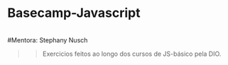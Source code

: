 # Basecamp-Javascript



<br>
#Mentora: Stephany Nusch<br>


>>Exercicios feitos ao longo dos cursos de JS-básico pela DIO.
